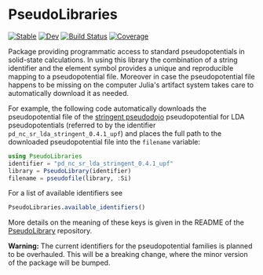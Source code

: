 # PseudoLibraries

[![Stable](https://img.shields.io/badge/docs-stable-blue.svg)](https://juliamolsim.github.io/PseudoLibraries.jl/stable/)
[![Dev](https://img.shields.io/badge/docs-dev-blue.svg)](https://juliamolsim.github.io/PseudoLibraries.jl/dev/)
[![Build Status](https://github.com/JuliaMolSim/PseudoLibraries.jl/actions/workflows/CI.yml/badge.svg?branch=master)](https://github.com/JuliaMolSim/PseudoLibraries.jl/actions/workflows/CI.yml?query=branch%3Amaster)
[![Coverage](https://codecov.io/gh/JuliaMolSim/PseudoLibraries.jl/branch/master/graph/badge.svg)](https://codecov.io/gh/JuliaMolSim/PseudoLibraries.jl)

Package providing programmatic access
to standard pseudopotentials in solid-state calculations.
In using this library the combination of a string identifier and the element
symbol provides a unique and reproducible mapping to a pseudopotential file.
Moreover in case the pseudopotential file
happens to be missing on the computer Julia's artifact system takes
care to automatically download it as needed.

For example, the following code automatically downloads the pseudopotential
file of the [stringent pseudodojo](http://www.pseudo-dojo.org/) pseudopotential
for LDA pseudopotentials (referred to by the identifier `pd_nc_sr_lda_stringent_0.4.1_upf`)
and places the full path to the downloaded pseudopotential file into the `filename` variable:

```julia
using PseudoLibraries
identifier = "pd_nc_sr_lda_stringent_0.4.1_upf"
library = PseudoLibrary(identifier)
filename = pseudofile(library, :Si)
```

For a list of available identifiers see
```julia
PseudoLibraries.available_identifiers()
```
More details on the meaning of these keys is given
in the README of the
[PseudoLibrary](https://github.com/JuliaMolSim/PseudoLibrary/blob/7c4b71a3b9d70a229d757aa6d546ef22b83a85a9/README.md)
repository.

**Warning:**
The current identifiers for the pseudopotential families is planned to be overhauled.
This will be a breaking change, where the minor version of the package will be bumped.
